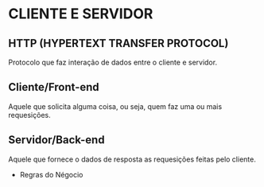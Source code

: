 # CLIENTE E SERVIDOR

## HTTP (HYPERTEXT TRANSFER PROTOCOL)
 Protocolo que faz interação de dados entre o cliente e servidor.


## Cliente/Front-end
 Aquele que solicita alguma coisa, ou seja, quem faz uma ou mais requesições.


## Servidor/Back-end
 Aquele que fornece o dados de resposta as requesições feitas pelo cliente.
* Regras do Négocio

